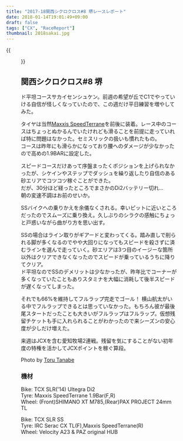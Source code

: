 ```yaml
---
title: "2017-18関西シクロクロス#8 堺レースレポート"
date: 2018-01-14T19:01:49+09:00
draft: false
tags: ["CX", "RaceReport"]
thumbnail: 2018sakai.jpg
---
```

{{<figure src="2018sakai.jpg">}}
## 関西シクロクロス#8 堺
ド平坦コースサカイセンシュケン。前週の希望が丘でC1でやっていける自信が怪しくなっていたので、この週だけ平日練習を増やしてみた。

タイヤは当然[Maxxis SpeedTerrane](http://amzn.to/2Fd1SiG)を前後に装着。レース中のコースはちょっとぬかるんでいたけれども滑ることを前提に走っていれば特に問題はなかった。セミスリックの扱いも慣れたもの。\
コースは昨年にも滑らかになっており腰へのダメージが少なかったので高めの1.9BARに設定した。

スピードコースだけあって序盤まったくポジションを上げられなかったが、シケインやステップでダッシュを繰り返したり自信のある砂エリアでコツコツ稼ぐことができた。\
だが、30分ほど経ったところでまさかのDi2バッテリー切れ…\
朝の変速不調はお前のせいか。

SSバイクへの乗りかえを余儀なくされる。幸いピットに近いところだったのでスムーズに乗り換え。久しぶりのシラクの感触にちょっと戸惑いながら曲がり方を思い出す。

SSの場合はライン取りがギアードと変わってくる。踏み直しで削られる脚が多くなるのでやや大回りになってもスピードを殺さずに済むラインを選んで走っていく。砂エリアは3つ目のイージーな箇所以外はクリアできなくなったのでスピードが乗っているうちに降りてクリア。\
ド平坦なのでSSのデメリットは少なかったが、昨年比でコーナーが多くなっていたこともありスタミナを大幅に消耗して後半スピードが遅くなってしまった。

それでも66%を維持してフルラップ完走でゴール！
横山航太がいる中でフルラップできるとは思っていなかった。もちろん彼が最後尾スタートだったことも大きいがフルラップはフルラップ。仮想残留チケットも手に入れられることがわかったので来シーズンの安心度が少しだけ増えた。

来週はJCXを含む愛知牧場2連戦。残留を気にすることがない初年度の特権を活かしてJCXポイントを稼ぐ算段。

Photo by [Toru Tanabe](https://flic.kr/p/JxfDce)

### 機材
Bike: TCX SLR('14) Ultegra Di2\
Tyre: Maxxis SpeedTerrane 1.9Bar(F,R)\
Wheel: (Front)SHIMANO XT M785,(Rear)PAX PROJECT 24mm TL

Bike: TCX SLR SS\
Tyre: IRC Serac CX TL(F),Maxxis SpeedTerrane(R)\
Wheel: Velocity A23 & PAZ original HUB
